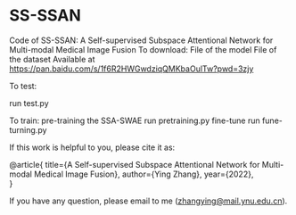 # SS-SSAN
Code of SS-SSAN: A Self-supervised Subspace Attentional Network for Multi-modal Medical Image Fusion
To download:
File of the model 
File of the dataset 
Available at https://pan.baidu.com/s/1f6R2HWGwdziqQMKbaOulTw?pwd=3zjy

To test:

run test.py

To train:
pre-training the SSA-SWAE run pretraining.py
fine-tune run fune-turning.py

If this work is helpful to you, please cite it as:

@article{
  title={A Self-supervised Subspace Attentional Network for Multi-modal Medical Image Fusion},
  author={Ying Zhang},
  year={2022},  
}

If you have any question, please email to me (zhangying@mail.ynu.edu.cn).
